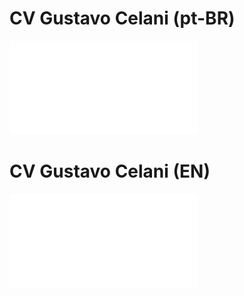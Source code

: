 # CV Gustavo Celani (pt-BR)

![CV_Gustavo_Celani_ptBR.pdf](CV_Gustavo_Celani_ptBR.pdf)

# CV Gustavo Celani (EN)

![CV_Gustavo_Celani_EN.pdf](CV_Gustavo_Celani_EN.pdf)

